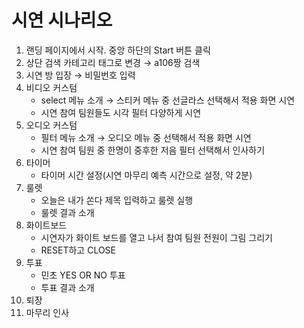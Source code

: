 # 시연 시나리오

1. 랜딩 페이지에서 시작. 중앙 하단의 Start 버튼 클릭
2. 상단 검색 카테고리 태그로 변경 → a106짱 검색
3. 시연 방 입장 → 비밀번호 입력
4. 비디오 커스텀
   - select 메뉴 소개 → 스티커 메뉴 중 선글라스 선택해서 적용 화면 시연
   - 시연 참여 팀원들도 시각 필터 다양하게 시연
5. 오디오 커스텀
   - 필터 메뉴 소개 → 오디오 메뉴 중  선택해서 적용 화면 시연
   - 시연 참여 팀원 중 한명이 중후한 저음 필터 선택해서 인사하기
6. 타이머
   - 타이머 시간 설정(시연 마무리 예측 시간으로 설정, 약 2분)
7. 룰렛
   - 오늘은 내가 쏜다 제목 입력하고 룰렛 실행
   - 룰렛 결과 소개
8. 화이트보드
   - 시연자가 화이트 보드를 열고 나서 참여 팀원 전원이 그림 그리기
   - RESET하고 CLOSE
9. 투표
   - 민초 YES OR NO 투표
   - 투표 결과 소개
10. 퇴장
11. 마무리 인사